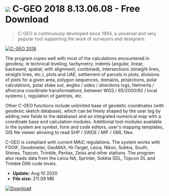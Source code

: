 # ![](https://cdn.softexe.net/static/icon/win.gif) C-GEO 2018 8.13.06.08 - Free Download

> C-GEO is continuously developed since 1994, a universal and very popular tool supporting the work of surveyors and designers.

[![C-GEO 2018](https://gallery.dpcdn.pl/imgc/Tools/75921/g_-_420x350_1.5_-_x20170524181655_0.jpg)](https://softexe.net/win/business/other/c-geo-2018:hhfp.html)

The program copes well with most of the calculations encountered in geodesy, ie technical leveling, tachymetry, indents (angular, linear, backward, spatial, with alignment, combined), intersections (straight lines, straight lines, etc.), plots and UAE, settlement of parcels in plots, divisions of plots for a given area, polygon sequences, domains, projections, polar calculations, polar stake out, angles / sides / directions logs, Helmerta / afiniczna coordinate transformations, between WGS / 65/2000/92 / local systems ), regulation of gantries, etc.
 
 Other C-GEO functions include unlimited base of geodetic coordinates (with geodesic sketch database), which can be freely shaped by the user (eg by adding new fields to the database) and an integrated numerical map with a coordinate base and calculation modules. Additional tool modules available in the system are symbol, form and code editors, user's mapping templates, GIS file viewer allowing to read SHP / SWDE / MIF / GML files.
 
 C-GEO is compliant with current MAiC regulations. The system works with FOOIF, Geodimeter, GeoMAX, Hi-Target, Leica, Nikon, Sokkia, South, Stonex, Topcon, Trimble, Pentax, Zeiss and other stations. The program also reads data from the Leica NA, Sprinter, Sokkia SDL, Topcon DL and Trimble DiNi code levels.


- **Update:** Aug 10 2020
- **File size:** 211.09 MB

[![Download](https://cdn.softexe.net/static/img/download.png)](https://softexe.net/win/business/other/c-geo-2018:hhfp.html)

